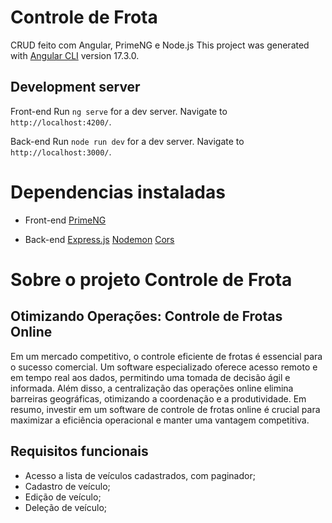 # Controle de Frota
CRUD feito com Angular, PrimeNG e Node.js
This project was generated with [Angular CLI](https://github.com/angular/angular-cli) version 17.3.0.

## Development server
Front-end
Run `ng serve` for a dev server. Navigate to `http://localhost:4200/`. 

Back-end
Run `node run dev` for a dev server. Navigate to `http://localhost:3000/`.

# Dependencias instaladas
- Front-end
[PrimeNG](https://primeng.org/installation)

- Back-end
[Express.js](https://expressjs.com/en/starter/installing.html)
[Nodemon](https://github.com/remy/nodemon)
[Cors](https://github.com/expressjs/cors)

# Sobre o projeto Controle de Frota

## Otimizando Operações: Controle de Frotas Online

Em um mercado competitivo, o controle eficiente de frotas é essencial para o sucesso comercial. Um software especializado oferece acesso remoto e em tempo real aos dados, permitindo uma tomada de decisão ágil e informada. Além disso, a centralização das operações online elimina barreiras geográficas, otimizando a coordenação e a produtividade. Em resumo, investir em um software de controle de frotas online é crucial para maximizar a eficiência operacional e manter uma vantagem competitiva.

## Requisitos funcionais
- Acesso a lista de veículos cadastrados, com paginador;
- Cadastro de veículo;
- Edição de veículo;
- Deleção de veículo;
